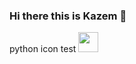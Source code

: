 ### Hi there this is Kazem 👋
python icon test 
<img height="32" width="32" src="https://cdn.simpleicons.org/simpleicons/3776AB" />

<!--
**itskazemk/itskazemk** is a ✨ _special_ ✨ repository because its `README.md` (this file) appears on your GitHub profile.

Here are some ideas to get you started:

- 🔭 I’m currently working on ...
- 🌱 I’m currently learning ...
- 👯 I’m looking to collaborate on ...
- 🤔 I’m looking for help with ...
- 💬 Ask me about ...
- 📫 How to reach me: ...
- 😄 Pronouns: ...
- ⚡ Fun fact: ...
-->
